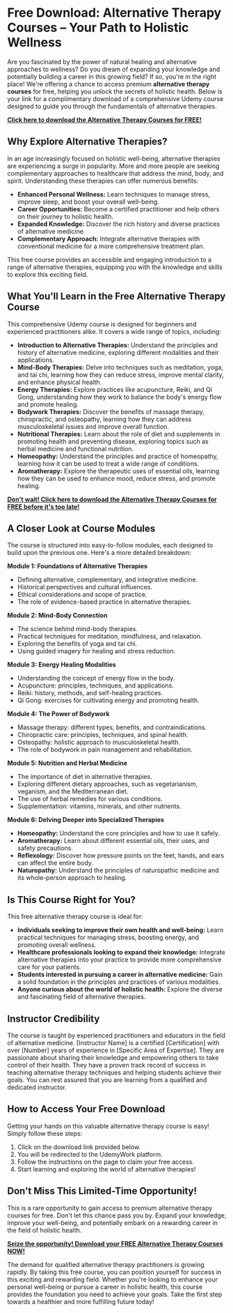 # Free Download: Alternative Therapy Courses – Your Path to Holistic Wellness

Are you fascinated by the power of natural healing and alternative approaches to wellness? Do you dream of expanding your knowledge and potentially building a career in this growing field? If so, you're in the right place! We're offering a chance to access premium **alternative therapy courses** for free, helping you unlock the secrets of holistic health. Below is your link for a complimentary download of a comprehensive Udemy course designed to guide you through the fundamentals of alternative therapies.

[**Click here to download the Alternative Therapy Courses for FREE!**](https://udemywork.com/alternative-therapy-courses)

## Why Explore Alternative Therapies?

In an age increasingly focused on holistic well-being, alternative therapies are experiencing a surge in popularity. More and more people are seeking complementary approaches to healthcare that address the mind, body, and spirit. Understanding these therapies can offer numerous benefits:

*   **Enhanced Personal Wellness:** Learn techniques to manage stress, improve sleep, and boost your overall well-being.
*   **Career Opportunities:** Become a certified practitioner and help others on their journey to holistic health.
*   **Expanded Knowledge:** Discover the rich history and diverse practices of alternative medicine.
*   **Complementary Approach:** Integrate alternative therapies with conventional medicine for a more comprehensive treatment plan.

This free course provides an accessible and engaging introduction to a range of alternative therapies, equipping you with the knowledge and skills to explore this exciting field.

## What You'll Learn in the Free Alternative Therapy Course

This comprehensive Udemy course is designed for beginners and experienced practitioners alike. It covers a wide range of topics, including:

*   **Introduction to Alternative Therapies:** Understand the principles and history of alternative medicine, exploring different modalities and their applications.
*   **Mind-Body Therapies:** Delve into techniques such as meditation, yoga, and tai chi, learning how they can reduce stress, improve mental clarity, and enhance physical health.
*   **Energy Therapies:** Explore practices like acupuncture, Reiki, and Qi Gong, understanding how they work to balance the body's energy flow and promote healing.
*   **Bodywork Therapies:** Discover the benefits of massage therapy, chiropractic, and osteopathy, learning how they can address musculoskeletal issues and improve overall function.
*   **Nutritional Therapies:** Learn about the role of diet and supplements in promoting health and preventing disease, exploring topics such as herbal medicine and functional nutrition.
*   **Homeopathy:** Understand the principles and practice of homeopathy, learning how it can be used to treat a wide range of conditions.
*   **Aromatherapy:** Explore the therapeutic uses of essential oils, learning how they can be used to enhance mood, reduce stress, and promote healing.

[**Don't wait! Click here to download the Alternative Therapy Courses for FREE before it's too late!**](https://udemywork.com/alternative-therapy-courses)

## A Closer Look at Course Modules

The course is structured into easy-to-follow modules, each designed to build upon the previous one. Here's a more detailed breakdown:

**Module 1: Foundations of Alternative Therapies**

*   Defining alternative, complementary, and integrative medicine.
*   Historical perspectives and cultural influences.
*   Ethical considerations and scope of practice.
*   The role of evidence-based practice in alternative therapies.

**Module 2: Mind-Body Connection**

*   The science behind mind-body therapies.
*   Practical techniques for meditation, mindfulness, and relaxation.
*   Exploring the benefits of yoga and tai chi.
*   Using guided imagery for healing and stress reduction.

**Module 3: Energy Healing Modalities**

*   Understanding the concept of energy flow in the body.
*   Acupuncture: principles, techniques, and applications.
*   Reiki: history, methods, and self-healing practices.
*   Qi Gong: exercises for cultivating energy and promoting health.

**Module 4: The Power of Bodywork**

*   Massage therapy: different types, benefits, and contraindications.
*   Chiropractic care: principles, techniques, and spinal health.
*   Osteopathy: holistic approach to musculoskeletal health.
*   The role of bodywork in pain management and rehabilitation.

**Module 5: Nutrition and Herbal Medicine**

*   The importance of diet in alternative therapies.
*   Exploring different dietary approaches, such as vegetarianism, veganism, and the Mediterranean diet.
*   The use of herbal remedies for various conditions.
*   Supplementation: vitamins, minerals, and other nutrients.

**Module 6: Delving Deeper into Specialized Therapies**

*   **Homeopathy:** Understand the core principles and how to use it safely.
*   **Aromatherapy:** Learn about different essential oils, their uses, and safety precautions.
*   **Reflexology:** Discover how pressure points on the feet, hands, and ears can affect the entire body.
*   **Naturopathy:** Understand the principles of naturopathic medicine and its whole-person approach to healing.

## Is This Course Right for You?

This free alternative therapy course is ideal for:

*   **Individuals seeking to improve their own health and well-being:** Learn practical techniques for managing stress, boosting energy, and promoting overall wellness.
*   **Healthcare professionals looking to expand their knowledge:** Integrate alternative therapies into your practice to provide more comprehensive care for your patients.
*   **Students interested in pursuing a career in alternative medicine:** Gain a solid foundation in the principles and practices of various modalities.
*   **Anyone curious about the world of holistic health:** Explore the diverse and fascinating field of alternative therapies.

## Instructor Credibility

The course is taught by experienced practitioners and educators in the field of alternative medicine. [Instructor Name] is a certified [Certification] with over [Number] years of experience in [Specific Area of Expertise]. They are passionate about sharing their knowledge and empowering others to take control of their health. They have a proven track record of success in teaching alternative therapy techniques and helping students achieve their goals. You can rest assured that you are learning from a qualified and dedicated instructor.

## How to Access Your Free Download

Getting your hands on this valuable alternative therapy course is easy! Simply follow these steps:

1.  Click on the download link provided below.
2.  You will be redirected to the UdemyWork platform.
3.  Follow the instructions on the page to claim your free access.
4.  Start learning and exploring the world of alternative therapies!

## Don't Miss This Limited-Time Opportunity!

This is a rare opportunity to gain access to premium alternative therapy courses for free. Don't let this chance pass you by. Expand your knowledge, improve your well-being, and potentially embark on a rewarding career in the field of holistic health.

[**Seize the opportunity! Download your FREE Alternative Therapy Courses NOW!**](https://udemywork.com/alternative-therapy-courses)

The demand for qualified alternative therapy practitioners is growing rapidly. By taking this free course, you can position yourself for success in this exciting and rewarding field. Whether you're looking to enhance your personal well-being or pursue a career in holistic health, this course provides the foundation you need to achieve your goals. Take the first step towards a healthier and more fulfilling future today!
